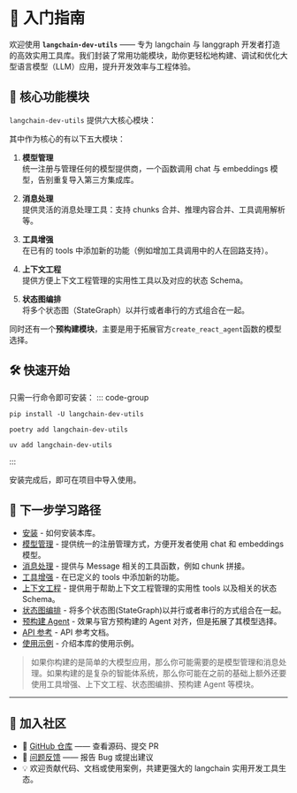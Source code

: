 # 🚀 入门指南

欢迎使用 **`langchain-dev-utils`** —— 专为 langchain 与 langgraph 开发者打造的高效实用工具库。我们封装了常用功能模块，助你更轻松地构建、调试和优化大型语言模型（LLM）应用，提升开发效率与工程体验。

## 📌 核心功能模块

`langchain-dev-utils` 提供六大核心模块：

其中作为核心的有以下五大模块：

1. **模型管理**  
   统一注册与管理任何的模型提供商，一个函数调用 chat 与 embeddings 模型，告别重复导入第三方集成库。

2. **消息处理**  
   提供灵活的消息处理工具：支持 chunks 合并、推理内容合并、工具调用解析等。

3. **工具增强**  
   在已有的 tools 中添加新的功能（例如增加工具调用中的人在回路支持）。

4. **上下文工程**  
   提供方便上下文工程管理的实用性工具以及对应的状态 Schema。

5. **状态图编排**  
   将多个状态图（StateGraph）以并行或者串行的方式组合在一起。

同时还有一个**预构建模块**，主要是用于拓展官方`create_react_agent`函数的模型选择。

## 🛠️ 快速开始

只需一行命令即可安装：
::: code-group

```sh[pip]
pip install -U langchain-dev-utils
```

```sh[poetry]
poetry add langchain-dev-utils
```

```sh[uv]
uv add langchain-dev-utils
```

:::

安装完成后，即可在项目中导入使用。

## 📘 下一步学习路径

- [安装](./installation.md) - 如何安装本库。
- [模型管理](./model-management.md) - 提供统一的注册管理方式，方便开发者使用 chat 和 embeddings 模型。
- [消息处理](./message-processing.md) - 提供与 Message 相关的工具函数，例如 chunk 拼接。
- [工具增强](./tool-enhancement.md) - 在已定义的 tools 中添加新的功能。
- [上下文工程](./context-engineering.md) - 提供用于帮助上下文工程管理的实用性 tools 以及相关的状态 Schema。
- [状态图编排](./graph-orchestration.md) - 将多个状态图(StateGraph)以并行或者串行的方式组合在一起。
- [预构建 Agent](./prebuilt.md) - 效果与官方预构建的 Agent 对齐，但是拓展了其模型选择。
- [API 参考](./api-reference.md) - API 参考文档。
- [使用示例](./example.md) - 介绍本库的使用示例。

> 如果你构建的是简单的大模型应用，那么你可能需要的是模型管理和消息处理。如果构建的是复杂的智能体系统，那么你可能在之前的基础上额外还要使用工具增强、上下文工程、状态图编排、预构建 Agent 等模块。

---

## 💬 加入社区

- 🐙 [GitHub 仓库](https://github.com/TBice123123/langchain-dev-utils) —— 查看源码、提交 PR
- 🐞 [问题反馈](https://github.com/TBice123123/langchain-dev-utils/issues) —— 报告 Bug 或提出建议
- 💡 欢迎贡献代码、文档或使用案例，共建更强大的 langchain 实用开发工具生态。
